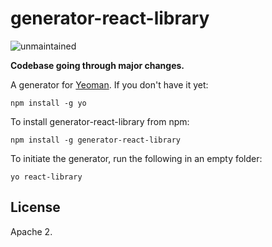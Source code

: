 # generator-react-library

![unmaintained](http://img.shields.io/badge/status-unmaintained-red.png)

**Codebase going through major changes.**

A generator for [Yeoman](http://yeoman.io). If you don't have it yet:

```
npm install -g yo
```

To install generator-react-library from npm:

```
npm install -g generator-react-library
```

To initiate the generator, run the following in an empty folder:

```
yo react-library
```

## License

Apache 2.
